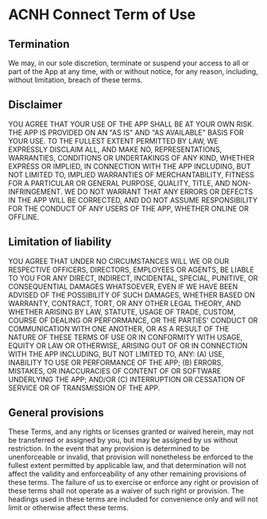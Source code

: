 # ACNH Connect Term of Use

## Termination
We may, in our sole discretion, terminate or suspend your access to all or part of the App at any time, with or without notice, for any reason, including, without limitation, breach of these terms.

## Disclaimer
YOU AGREE THAT YOUR USE OF THE APP SHALL BE AT YOUR OWN RISK. THE APP IS PROVIDED ON AN "AS IS" AND "AS AVAILABLE" BASIS FOR YOUR USE. TO THE FULLEST EXTENT PERMITTED BY LAW, WE EXPRESSLY DISCLAIM ALL, AND MAKE NO, REPRESENTATIONS, WARRANTIES, CONDITIONS OR UNDERTAKINGS OF ANY KIND, WHETHER EXPRESS OR IMPLIED, IN CONNECTION WITH THE APP INCLUDING, BUT NOT LIMITED TO, IMPLIED WARRANTIES OF MERCHANTABILITY, FITNESS FOR A PARTICULAR OR GENERAL PURPOSE, QUALITY, TITLE, AND NON-INFRINGEMENT. WE DO NOT WARRANT THAT ANY ERRORS OR DEFECTS IN THE APP WILL BE CORRECTED, AND DO NOT ASSUME RESPONSIBILITY FOR THE CONDUCT OF ANY USERS OF THE APP, WHETHER ONLINE OR OFFLINE.

## Limitation of liability
YOU AGREE THAT UNDER NO CIRCUMSTANCES WILL WE OR OUR RESPECTIVE OFFICERS, DIRECTORS, EMPLOYEES OR AGENTS, BE LIABLE TO YOU FOR ANY DIRECT, INDIRECT, INCIDENTAL, SPECIAL, PUNITIVE, OR CONSEQUENTIAL DAMAGES WHATSOEVER, EVEN IF WE HAVE BEEN ADVISED OF THE POSSIBILITY OF SUCH DAMAGES, WHETHER BASED ON WARRANTY, CONTRACT, TORT, OR ANY OTHER LEGAL THEORY, AND WHETHER ARISING BY LAW, STATUTE, USAGE OF TRADE, CUSTOM, COURSE OF DEALING OR PERFORMANCE, OR THE PARTIES' CONDUCT OR COMMUNICATION WITH ONE ANOTHER, OR AS A RESULT OF THE NATURE OF THESE TERMS OF USE OR IN CONFORMITY WITH USAGE, EQUITY OR LAW OR OTHERWISE, ARISING OUT OF OR IN CONNECTION WITH THE APP INCLUDING, BUT NOT LIMITED TO, ANY: (A) USE, INABILITY TO USE OR PERFORMANCE OF THE APP; (B) ERRORS, MISTAKES, OR INACCURACIES OF CONTENT OF OR SOFTWARE UNDERLYING THE APP; AND/OR (C) INTERRUPTION OR CESSATION OF SERVICE OR OF TRANSMISSION OF THE APP.

## General provisions
These Terms, and any rights or licenses granted or waived herein, may not be transferred or assigned by you, but may be assigned by us without restriction. In the event that any provision is determined to be unenforceable or invalid, that provision will nonetheless be enforced to the fullest extent permitted by applicable law, and that determination will not affect the validity and enforceability of any other remaining provisions of these terms. The failure of us to exercise or enforce any right or provision of these terms shall not operate as a waiver of such right or provision. The headings used in these terms are included for convenience only and will not limit or otherwise affect these terms.
